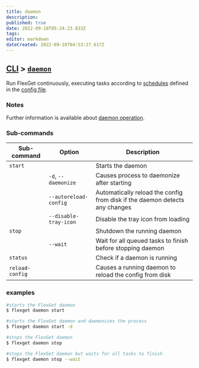 ```yaml
---
title: daemon
description: 
published: true
date: 2022-09-18T05:24:23.833Z
tags: 
editor: markdown
dateCreated: 2022-09-18T04:53:27.617Z
---
```


## [CLI](/CLI) > [`daemon`](/Daemon)<a name="daemon"></a>
Run FlexGet continuously, executing tasks according to [schedules](/Plugins/Daemon/scheduler) defined in the [config file](/Configuration).

### Notes
Further information is available about [daemon operation](/Daemon).

### Sub-commands
| Sub-command | Option | Description |
| --- | --- | --- |
| `start` || Starts the daemon  |
| |`-d`, `--daemonize`| Causes process to daemonize after starting
| |`--autoreload-config` | Automatically reload the config from disk if the daemon detects any changes |
| | `--disable-tray-icon` | Disable the tray icon from loading |
| `stop` || Shutdown the running daemon |
|| `--wait`| Wait for all queued tasks to finish before stopping daemon |
| `status` || Check if a daemon is running |
| `reload-config` || Causes a running daemon to reload the config from disk |

### examples
```bash
#starts the FlexGet daemon
$ flexget daemon start

#starts the FlexGet daemon and daemonizes the process
$ flexget daemon start -d

#stops the FlexGet daemon
$ flexget daemon stop

#stops the FlexGet daemon but waits for all tasks to finish
$ flexget daemon stop --wait
```